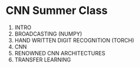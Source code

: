 # CNN Summer Class


1. INTRO
2. BROADCASTING (NUMPY)
3. HAND WRITTEN DIGIT RECOGNITION (TORCH)
4. CNN
5. RENOWNED CNN ARCHITECTURES
6. TRANSFER LEARNING
